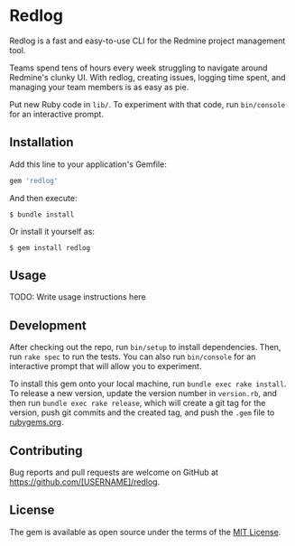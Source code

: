 # Redlog

Redlog is a fast and easy-to-use CLI for the Redmine project management tool.

Teams spend tens of hours every week struggling to navigate around Redmine's clunky UI. With redlog, creating issues, logging time spent, and managing your team members is as easy as pie.

Put new Ruby code in `lib/`. To experiment with that code, run `bin/console` for an interactive prompt.

## Installation

Add this line to your application's Gemfile:

```ruby
gem 'redlog'
```

And then execute:

    $ bundle install

Or install it yourself as:

    $ gem install redlog

## Usage

TODO: Write usage instructions here

## Development

After checking out the repo, run `bin/setup` to install dependencies. Then, run `rake spec` to run the tests. You can also run `bin/console` for an interactive prompt that will allow you to experiment.

To install this gem onto your local machine, run `bundle exec rake install`. To release a new version, update the version number in `version.rb`, and then run `bundle exec rake release`, which will create a git tag for the version, push git commits and the created tag, and push the `.gem` file to [rubygems.org](https://rubygems.org).

## Contributing

Bug reports and pull requests are welcome on GitHub at https://github.com/[USERNAME]/redlog.

## License

The gem is available as open source under the terms of the [MIT License](https://opensource.org/licenses/MIT).
